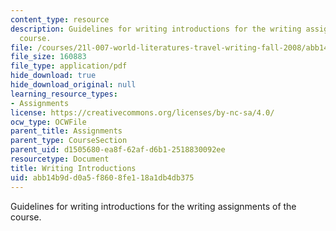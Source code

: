 ```yaml
---
content_type: resource
description: Guidelines for writing introductions for the writing assignments of the
  course.
file: /courses/21l-007-world-literatures-travel-writing-fall-2008/abb14b9dd0a5f8608fe118a1db4db375_revision_hand2.pdf
file_size: 160883
file_type: application/pdf
hide_download: true
hide_download_original: null
learning_resource_types:
- Assignments
license: https://creativecommons.org/licenses/by-nc-sa/4.0/
ocw_type: OCWFile
parent_title: Assignments
parent_type: CourseSection
parent_uid: d1505680-ea8f-62af-d6b1-2518830092ee
resourcetype: Document
title: Writing Introductions
uid: abb14b9d-d0a5-f860-8fe1-18a1db4db375
---
```

Guidelines for writing introductions for the writing assignments of the course.